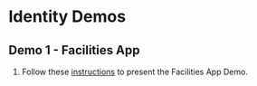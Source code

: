 # Identity Demos

## Demo 1 - Facilities App

1. Follow these [instructions](https://github.com/Azure-Readiness/MicrosoftAzureTrainingKit/blob/master/Demos/Demo-MobileServices/Demo.md) to present the Facilities App Demo.